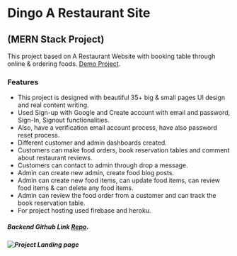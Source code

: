 # Dingo A Restaurant Site 
## (MERN Stack Project)

This project based on A Restaurant Website with booking table through online & ordering foods. [Demo Project](https://dingo-restaurant-rg.web.app/).

### Features

- This project is designed with beautiful 35+ big & small pages UI design and real content writing.
- Used Sign-up with Google and Create account with email and password, Sign-In, Signout functionalities.
- Also, have a verification email account process, have also password reset process.
- Different customer and admin dashboards created.
- Customers can make food orders, book reservation tables and comment about restaurant reviews.
- Customers can contact to admin through drop a message.
- Admin can create new admin, create food blog posts.
- Admin can create new food items, can update food items, can review food items & can delete any food items. 
- Admin can review the food order from a customer and can track the book reservation table.
- For project hosting used firebase and heroku.

##### Backend Github Link [Repo](https://github.com/RahulGhosh305/dingo-restaurant-server).

##### ![Project Landing page](https://i.ibb.co/5h0jrTQ/dingo-restaurant-rg.png)

